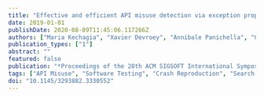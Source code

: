 ```yaml
---
title: "Effective and efficient API misuse detection via exception propagation and search-based testing"
date: 2019-01-01
publishDate: 2020-08-09T11:45:06.117266Z
authors: ["Maria Kechagia", "Xavier Devroey", "Annibale Panichella", "Georgios Gousios", "Arie van Deursen"]
publication_types: ["1"]
abstract: ""
featured: false
publication: "*Proceedings of the 28th ACM SIGSOFT International Symposium on Software Testing and Analysis (ISSTA 2019)*"
tags: ["API Misuse", "Software Testing", "Crash Reproduction", "Search-Based Software Testing", "Static Analysis"]
doi: "10.1145/3293882.3330552"
---
```

